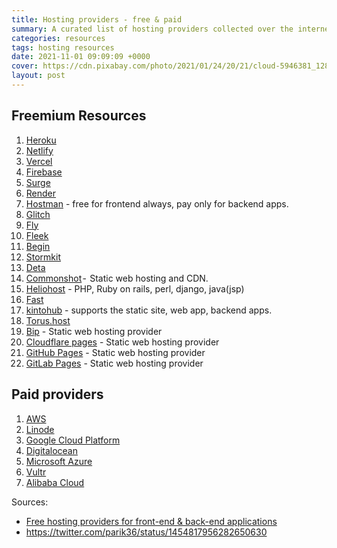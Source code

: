 ```yaml
---
title: Hosting providers - free & paid
summary: A curated list of hosting providers collected over the internet that supports the static site, web app, frontend apps, backend apps for free and paid.
categories: resources
tags: hosting resources
date: 2021-11-01 09:09:09 +0000
cover: https://cdn.pixabay.com/photo/2021/01/24/20/21/cloud-5946381_1280.jpg
layout: post
---
```


## Freemium Resources

1. [Heroku](https://heroku.com)
2. [Netlify](https://netlify.com)
3. [Vercel](https://vercel.com)
4. [Firebase](https://firebase.com)
5. [Surge](https://surge.sh)
6. [Render](https://render.com)
7. [Hostman](https://hostman.com) - free for frontend always, pay only for backend apps.
8. [Glitch](https://glitch.com)
9. [Fly](https://fly.io)
10. [Fleek](https://fleek.co)
11. [Begin](https://begin.com)
12. [Stormkit](https://stormkit.io)
13. [Deta](https://deta.sh)
14. [Commonshot](https://commons.host) -  Static web hosting and CDN.
15. [Heliohost](https://heliohost.org) - PHP, Ruby on rails, perl, django, java(jsp)
16. [Fast](https://fast.io)
17. [kintohub](https://kintohub.com) - supports the static site, web app, backend apps.
18. [Torus.host](https://torus.host)
19. [Bip](https://bip.sh) - Static web hosting provider
20. [Cloudflare pages](https://pages.cloudflare.com) - Static web hosting provider
21. [GitHub Pages](https://guides.github.com/features/pages/) - Static web hosting provider
22. [GitLab Pages](https://docs.gitlab.com/ee/user/project/pages/) - Static web hosting provider

## Paid providers

1. [AWS](https://aws.amazon.com)
2. [Linode](https://www.linode.com/)
3. [Google Cloud Platform](https://console.cloud.google.com)
4. [Digitalocean](https://www.digitalocean.com)
5. [Microsoft Azure](https://azure.microsoft.com/en-us/)
6. [Vultr](https://www.vultr.com/)
7. [Alibaba Cloud](https://eu.alibabacloud.com/)

Sources:

- [Free hosting providers for front-end & back-end applications](https://dev.to/vuelancer/free-deployment-providers-bk0)
- <https://twitter.com/parik36/status/1454817956282650630>
